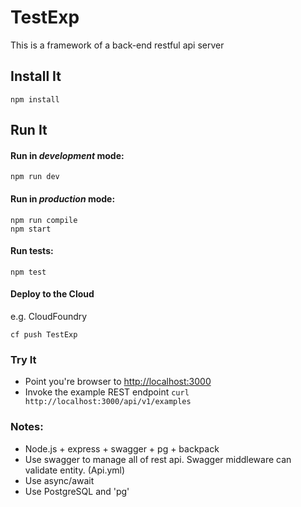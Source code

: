 # TestExp

This is a framework of a back-end restful api server

## Install It
```
npm install
```

## Run It
#### Run in *development* mode:

```
npm run dev
```

#### Run in *production* mode:

```
npm run compile
npm start
```

#### Run tests:

```
npm test
```

#### Deploy to the Cloud
e.g. CloudFoundry

```
cf push TestExp
```

### Try It
* Point you're browser to [http://localhost:3000](http://localhost:3000)
* Invoke the example REST endpoint `curl http://localhost:3000/api/v1/examples`
   
### Notes:
* Node.js + express + swagger + pg + backpack
* Use swagger to manage all of rest api. Swagger middleware can validate entity. (Api.yml)
* Use async/await
* Use PostgreSQL and 'pg'
